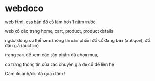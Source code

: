 # webdoco
<p>web html, css bán đồ cổ làm hơn 1 năm trước</p>
<p>web có các trang home, cart, product, product details</p>
<p> người dùng có thể xem thông tin sản phẩm đồ cổ đang bán (antique), đồ đấu giá (auction) </p>
<p>trang cart để xem các sản phẩm đã chọn mua,</p>
<p>có trang thông tin của các chuyên gia đồ cổ để liên hệ</p>
<p> Cảm ơn anh/chị đã quan tâm !</p>
